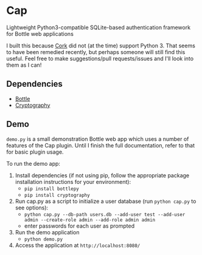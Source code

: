 # Cap

Lightweight Python3-compatible SQLite-based authentication framework for Bottle web applications

I built this because [Cork](http://cork.firelet.net/) did not (at the time) support Python 3. That seems to have been
remedied recently, but perhaps someone will still find this useful.  Feel free to make suggestions/pull requests/issues
and I'll look into them as I can!


## Dependencies

* [Bottle](http://bottlepy.org/)
* [Cryptography](https://cryptography.io/)


## Demo

`demo.py` is a small demonstration Bottle web app which uses a number of features of the Cap plugin.  Until I finish
the full documentation, refer to that for basic plugin usage.

To run the demo app:

1. Install dependencies (if not using pip, follow the appropriate package installation instructions for your environment):
    * `pip install bottlepy`
    * `pip install cryptography`
2. Run cap.py as a script to initialize a user database (run `python cap.py` to see options):
    * `python cap.py --db-path users.db --add-user test --add-user admin --create-role admin --add-role admin admin`
    * enter passwords for each user as prompted
3. Run the demo application
    * `python demo.py`
4. Access the application at `http://localhost:8080/`
